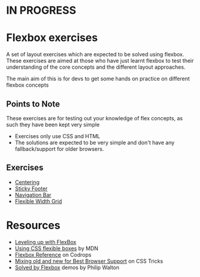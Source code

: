 # IN PROGRESS
# Flexbox exercises

A set of layout exercises which are expected to be solved using flexbox. 
These exercises are aimed at those who have just learnt flexbox to test their understanding of the core concepts and the different layout approaches. 

The main aim of this is for devs to get some hands on practice on different flexbox concepts

## Points to Note
These exercises are for testing out your knowledge of flex concepts, as such they have been kept very simple
* Exercises only use CSS and HTML
* The solutions are expected to be very simple and don't have any fallback/support for older browsers.

## Exercises
* [Centering](/centering)
* [Sticky Footer](/sticky-header)
* [Navigation Bar](/navigation-bar)
* [Flexible Width Grid](/stretching-grid)

# Resources
* [Leveling up with FlexBox](http://www.zomigi.com/blog/leveling-up-with-flexbox)
* [Using CSS flexible boxes](https://developer.mozilla.org/en-US/docs/Web/CSS/CSS_Flexible_Box_Layout/Using_CSS_flexible_boxes) by MDN
* [Flexbox Reference](http://tympanus.net/codrops/css_reference/flexbox/) on Codrops
* [Mixing old and new for Best Browser Support](https://css-tricks.com/using-flexbox/) on CSS Tricks
* [Solved by Flexbox](http://philipwalton.github.io/solved-by-flexbox/) demos by Philip Walton   
